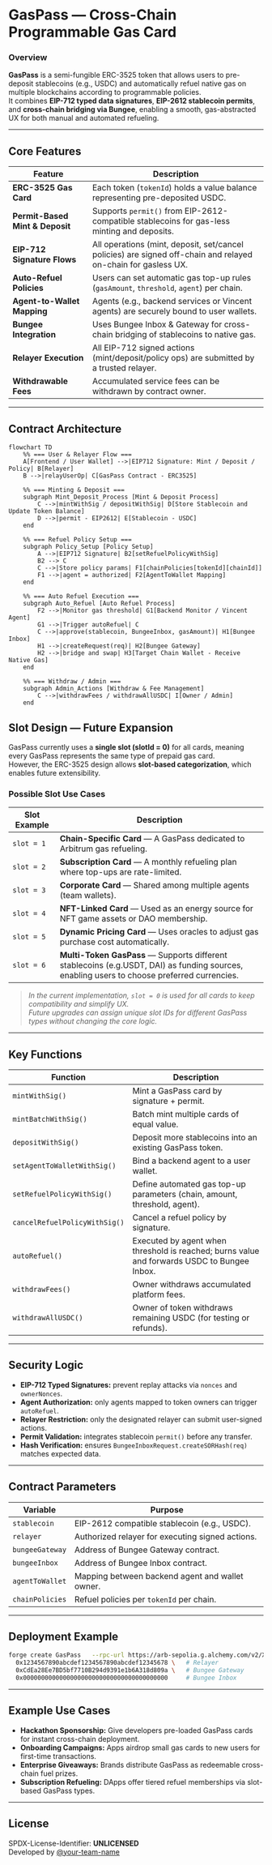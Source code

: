 #  GasPass — Cross-Chain Programmable Gas Card

### Overview
**GasPass** is a semi-fungible ERC-3525 token that allows users to pre-deposit stablecoins (e.g., USDC) and automatically refuel native gas on multiple blockchains according to programmable policies.  
It combines **EIP-712 typed data signatures**, **EIP-2612 stablecoin permits**, and **cross-chain bridging via Bungee**, enabling a smooth, gas-abstracted UX for both manual and automated refueling.

---

## Core Features

| Feature | Description |
|----------|-------------|
| **ERC-3525 Gas Card** | Each token (`tokenId`) holds a value balance representing pre-deposited USDC. |
| **Permit-Based Mint & Deposit** | Supports `permit()` from EIP-2612-compatible stablecoins for gas-less minting and deposits. |
| **EIP-712 Signature Flows** | All operations (mint, deposit, set/cancel policies) are signed off-chain and relayed on-chain for gasless UX. |
| **Auto-Refuel Policies** | Users can set automatic gas top-up rules (`gasAmount`, `threshold`, `agent`) per chain. |
| **Agent-to-Wallet Mapping** | Agents (e.g., backend services or Vincent agents) are securely bound to user wallets. |
| **Bungee Integration** | Uses Bungee Inbox & Gateway for cross-chain bridging of stablecoins to native gas. |
| **Relayer Execution** | All EIP-712 signed actions (mint/deposit/policy ops) are submitted by a trusted relayer. |
| **Withdrawable Fees** | Accumulated service fees can be withdrawn by contract owner. |

---

## Contract Architecture

```mermaid
flowchart TD
    %% === User & Relayer Flow ===
    A[Frontend / User Wallet] -->|EIP712 Signature: Mint / Deposit / Policy| B[Relayer]
    B -->|relayUserOp| C[GasPass Contract - ERC3525]

    %% === Minting & Deposit ===
    subgraph Mint_Deposit_Process [Mint & Deposit Process]
        C -->|mintWithSig / depositWithSig| D[Store Stablecoin and Update Token Balance]
        D -->|permit - EIP2612| E[Stablecoin - USDC]
    end

    %% === Refuel Policy Setup ===
    subgraph Policy_Setup [Policy Setup]
        A -->|EIP712 Signature| B2[setRefuelPolicyWithSig]
        B2 --> C
        C -->|Store policy params| F1[chainPolicies[tokenId][chainId]]
        F1 -->|agent = authorized| F2[AgentToWallet Mapping]
    end

    %% === Auto Refuel Execution ===
    subgraph Auto_Refuel [Auto Refuel Process]
        F2 -->|Monitor gas threshold| G1[Backend Monitor / Vincent Agent]
        G1 -->|Trigger autoRefuel| C
        C -->|approve(stablecoin, BungeeInbox, gasAmount)| H1[Bungee Inbox]
        H1 -->|createRequest(req)| H2[Bungee Gateway]
        H2 -->|bridge and swap| H3[Target Chain Wallet - Receive Native Gas]
    end

    %% === Withdraw / Admin ===
    subgraph Admin_Actions [Withdraw & Fee Management]
        C -->|withdrawFees / withdrawAllUSDC| I[Owner / Admin]
    end
```


## Slot Design — Future Expansion

GasPass currently uses a **single slot (slotId = 0)** for all cards, meaning every GasPass represents the same type of prepaid gas card.  
However, the ERC-3525 design allows **slot-based categorization**, which enables future extensibility.

### Possible Slot Use Cases
| Slot Example | Description |
|---------------|-------------|
| `slot = 1` | **Chain-Specific Card** — A GasPass dedicated to Arbitrum gas refueling. |
| `slot = 2` | **Subscription Card** — A monthly refueling plan where top-ups are rate-limited. |
| `slot = 3` | **Corporate Card** — Shared among multiple agents (team wallets). |
| `slot = 4` | **NFT-Linked Card** — Used as an energy source for NFT game assets or DAO membership. |
| `slot = 5` | **Dynamic Pricing Card** — Uses oracles to adjust gas purchase cost automatically. |
| `slot = 6` | **Multi-Token GasPass** — Supports different stablecoins (e.g.USDT, DAI) as funding sources, enabling users to choose preferred currencies.
> *In the current implementation, `slot = 0` is used for all cards to keep compatibility and simplify UX.  
> Future upgrades can assign unique slot IDs for different GasPass types without changing the core logic.*

---

## Key Functions

| Function | Description |
|-----------|-------------|
| `mintWithSig()` | Mint a GasPass card by signature + permit. |
| `mintBatchWithSig()` | Batch mint multiple cards of equal value. |
| `depositWithSig()` | Deposit more stablecoins into an existing GasPass token. |
| `setAgentToWalletWithSig()` | Bind a backend agent to a user wallet. |
| `setRefuelPolicyWithSig()` | Define automated gas top-up parameters (chain, amount, threshold, agent). |
| `cancelRefuelPolicyWithSig()` | Cancel a refuel policy by signature. |
| `autoRefuel()` | Executed by agent when threshold is reached; burns value and forwards USDC to Bungee Inbox. |
| `withdrawFees()` | Owner withdraws accumulated platform fees. |
| `withdrawAllUSDC()` | Owner of token withdraws remaining USDC (for testing or refunds). |

---

## Security Logic

- **EIP-712 Typed Signatures:** prevent replay attacks via `nonces` and `ownerNonces`.  
- **Agent Authorization:** only agents mapped to token owners can trigger `autoRefuel`.  
- **Relayer Restriction:** only the designated relayer can submit user-signed actions.  
- **Permit Validation:** integrates stablecoin `permit()` before any transfer.  
- **Hash Verification:** ensures `BungeeInboxRequest.createSORHash(req)` matches expected data.  

---

## Contract Parameters

| Variable | Purpose |
|-----------|----------|
| `stablecoin` | EIP-2612 compatible stablecoin (e.g., USDC). |
| `relayer` | Authorized relayer for executing signed actions. |
| `bungeeGateway` | Address of Bungee Gateway contract. |
| `bungeeInbox` | Address of Bungee Inbox contract. |
| `agentToWallet` | Mapping between backend agent and wallet owner. |
| `chainPolicies` | Refuel policies per `tokenId` per chain. |

---

## Deployment Example

```bash
forge create GasPass   --rpc-url https://arb-sepolia.g.alchemy.com/v2/XXX   --private-key $PRIVATE_KEY   --constructor-args   0xaf88d065e77c8cC2239327C5EDb3A432268e5831 \   # USDC
  0x1234567890abcdef1234567890abcdef12345678 \   # Relayer
  0xCdEa28Ee7BD5bf7710B294d9391e1b6A318d809a \   # Bungee Gateway
  0x0000000000000000000000000000000000000000     # Bungee Inbox
```

---

## Example Use Cases
- **Hackathon Sponsorship:** Give developers pre-loaded GasPass cards for instant cross-chain deployment.  
- **Onboarding Campaigns:** Apps airdrop small gas cards to new users for first-time transactions.  
- **Enterprise Giveaways:** Brands distribute GasPass as redeemable cross-chain fuel prizes.  
- **Subscription Refueling:** DApps offer tiered refuel memberships via slot-based GasPass types.  

---

## License
SPDX-License-Identifier: **UNLICENSED**  
Developed by [@your-team-name](https://github.com/your-handle)
